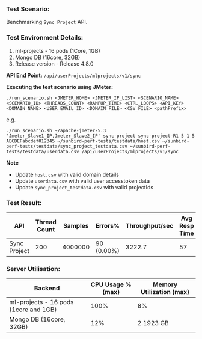 ### Test Scenario:
Benchmarking `Sync Project` API.

### Test Environment Details:
1. ml-projects - 16 pods (1Core, 1GB) 
2. Mongo DB (16core, 32GB)
3. Release version - Release 4.8.0

**API End Point:** `/api/userProjects/mlprojects/v1/sync`

**Executing the test scenario using JMeter:**

```./run_scenario.sh <JMETER_HOME> <JMETER_IP_LIST> <SCENARIO_NAME> <SCENARIO_ID> <THREADS_COUNT> <RAMPUP_TIME> <CTRL_LOOPS> <API_KEY> <DOMAIN_NAME> <USER_EMAIL_ID> <DOMAIN_FILE> <CSV_FILE> <pathPrefix> ```

e.g.

```./run_scenario.sh ~/apache-jmeter-5.3 'Jmeter_Slave1_IP,Jmeter_Slave2_IP' sync-project sync-project-R1 5 1 5 ABCDEFabcdef012345 ~/sunbird-perf-tests/testdata/host.csv ~/sunbird-perf-tests/testdata/sync_project_testdata.csv ~/sunbird-perf-tests/testdata/userdata.csv /api/userProjects/mlprojects/v1/sync ```

**Note**
- Update `host.csv` with valid domain details
- Update `userdata.csv` with valid user accesstoken data
- Update `sync_project_testdata.csv` with valid projectIds


### Test Result:
| API           | Thread Count  | Samples  | Errors%   | Throughput/sec  |Avg Resp Time  |   95th pct  |  99th pct   |
| ------------- | ------------- | -------- | --------- | --------------- |---------------|-------------|-------------|
| Sync Project  | 200        |  4000000  | 90 (0.00%) | 3222.7      |     57    |   204    |	254|


### Server Utilisation:
| Backend          | CPU Usage %(max) | Memory Utilization (max) |
| ------------- | ------------- |------------- |
|ml-projects - 16 pods (1core and 1GB)|100%|8%|
|Mongo DB (16core, 32GB)| 12%|2.1923 GB|
